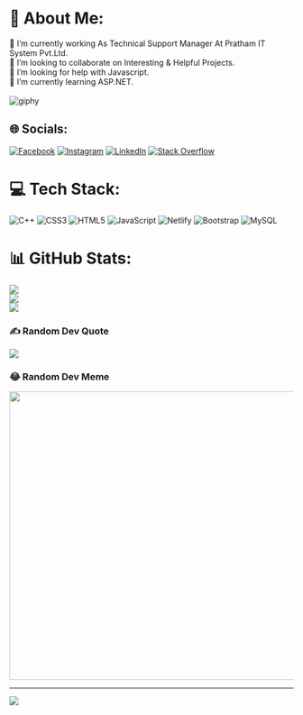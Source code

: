 # 💫 About Me:
🔭 I’m currently working As Technical Support Manager At Pratham IT System Pvt.Ltd. <br>👯 I’m looking to collaborate on Interesting & Helpful Projects.<br>🤝 I’m looking for help with Javascript.<br>🌱 I’m currently learning ASP.NET.<br><br>![giphy](https://user-images.githubusercontent.com/106871493/196890545-8f745604-3622-4a5f-80d7-02328227d478.gif)



## 🌐 Socials:
[![Facebook](https://img.shields.io/badge/Facebook-%231877F2.svg?logo=Facebook&logoColor=white)](https://facebook.com/jhapali.aswin88) [![Instagram](https://img.shields.io/badge/Instagram-%23E4405F.svg?logo=Instagram&logoColor=white)](https://instagram.com/aswin_mainali) [![LinkedIn](https://img.shields.io/badge/LinkedIn-%230077B5.svg?logo=linkedin&logoColor=white)](https://linkedin.com/in/linkedin.com/in/aswin-mainali-73a62b24a) [![Stack Overflow](https://img.shields.io/badge/-Stackoverflow-FE7A16?logo=stack-overflow&logoColor=white)](https://stackoverflow.com/users/https://stackoverflow.com/users/18783704/aswin-mainali) 

# 💻 Tech Stack:
![C++](https://img.shields.io/badge/c++-%2300599C.svg?style=flat&logo=c%2B%2B&logoColor=white) ![CSS3](https://img.shields.io/badge/css3-%231572B6.svg?style=flat&logo=css3&logoColor=white) ![HTML5](https://img.shields.io/badge/html5-%23E34F26.svg?style=flat&logo=html5&logoColor=white) ![JavaScript](https://img.shields.io/badge/javascript-%23323330.svg?style=flat&logo=javascript&logoColor=%23F7DF1E) ![Netlify](https://img.shields.io/badge/netlify-%23000000.svg?style=flat&logo=netlify&logoColor=#00C7B7) ![Bootstrap](https://img.shields.io/badge/bootstrap-%23563D7C.svg?style=flat&logo=bootstrap&logoColor=white) ![MySQL](https://img.shields.io/badge/mysql-%2300f.svg?style=flat&logo=mysql&logoColor=white)
# 📊 GitHub Stats:
![](https://github-readme-stats.vercel.app/api?username=aswin-mainali&theme=dark&hide_border=false&include_all_commits=true&count_private=true)<br/>
![](https://github-readme-streak-stats.herokuapp.com/?user=aswin-mainali&theme=dark&hide_border=false)<br/>
![](https://github-readme-stats.vercel.app/api/top-langs/?username=aswin-mainali&theme=dark&hide_border=false&include_all_commits=true&count_private=true&layout=compact)

### ✍️ Random Dev Quote
![](https://quotes-github-readme.vercel.app/api?type=horizontal&theme=radical)

### 😂 Random Dev Meme
<img src="https://random-memer.herokuapp.com/" width="512px"/>

---
[![](https://visitcount.itsvg.in/api?id=aswin-mainali&icon=2&color=0)](https://visitcount.itsvg.in)

